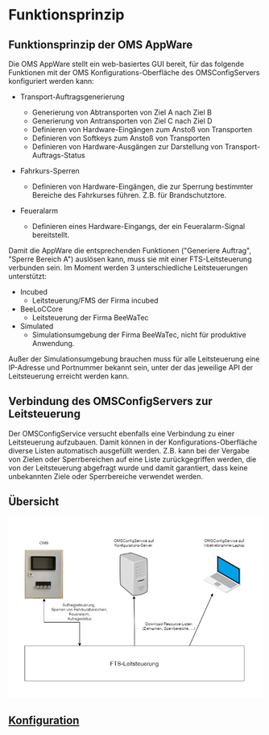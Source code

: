 # Funktionsprinzip
## Funktionsprinzip der OMS AppWare

Die OMS AppWare stellt ein web-basiertes GUI bereit, für das folgende Funktionen mit der OMS Konfigurations-Oberfläche des OMSConfigServers konfiguriert werden kann:

* Transport-Auftragsgenerierung
     
  * Generierung von Abtransporten von Ziel A nach Ziel B
  * Generierung von Antransporten von Ziel C nach Ziel D
  * Definieren von Hardware-Eingängen zum Anstoß von Transporten
  * Definieren von Softkeys zum Anstoß von Transporten
  * Definieren von Hardware-Ausgängen zur Darstellung von Transport-Auftrags-Status 

* Fahrkurs-Sperren

  * Definieren von Hardware-Eingängen, die zur Sperrung bestimmter Bereiche des Fahrkurses führen. Z.B. für Brandschutztore.

* Feueralarm

  * Definieren eines Hardware-Eingangs, der ein Feueralarm-Signal bereitstellt. 

Damit die AppWare die entsprechenden Funktionen ("Generiere Auftrag", "Sperre Bereich A") auslösen kann, muss sie mit einer FTS-Leitsteuerung verbunden sein. Im Moment werden 3 unterschiedliche Leitsteuerungen unterstützt:

* Incubed
  * Leitsteuerung/FMS der Firma incubed
* BeeLoCCore
  * Leitsteuerung der Firma BeeWaTec
* Simulated
  * Simulationsumgebung der Firma BeeWaTec, nicht für produktive Anwendung.

Außer der Simulationsumgebung brauchen muss für alle Leitsteuerung eine IP-Adresse und Portnummer bekannt sein, unter der das jeweilige API der Leitsteuerung erreicht werden kann.

## Verbindung des OMSConfigServers zur Leitsteuerung

Der OMSConfigService versucht ebenfalls eine Verbindung zu einer Leitsteuerung aufzubauen. Damit können in der Konfigurations-Oberfläche diverse Listen automatisch ausgefüllt werden. Z.B. kann bei der Vergabe von Zielen oder Sperrbereichen auf eine Liste zurückgegriffen werden, die von der Leitsteuerung abgefragt wurde und damit garantiert, dass keine unbekannten Ziele oder Sperrbereiche verwendet werden.

## Übersicht

![Datenaustausch mit der Leitsteuerung](./OMSandCS.png?raw=true "Datenaustausch mit der FTS-Leitsteuerung")

## [Konfiguration](../configuration/configuration_main.md)
